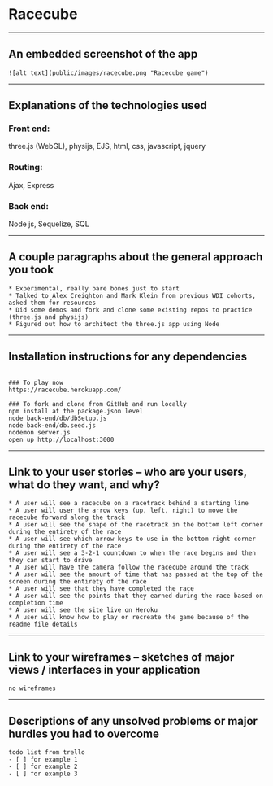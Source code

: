 # Racecube

-----------------------------

## An embedded screenshot of the app
```
![alt text](public/images/racecube.png "Racecube game")
```

-----------------------------
## Explanations of the technologies used

### Front end: 
three.js (WebGL), physijs, EJS, html, css, javascript, jquery 

### Routing: 
Ajax, Express

### Back end: 
Node js, Sequelize, SQL


-----------------------------
## A couple paragraphs about the general approach you took
```
* Experimental, really bare bones just to start
* Talked to Alex Creighton and Mark Klein from previous WDI cohorts, asked them for resources
* Did some demos and fork and clone some existing repos to practice (three.js and physijs)
* Figured out how to architect the three.js app using Node
```

-----------------------------
## Installation instructions for any dependencies
```

### To play now
https://racecube.herokuapp.com/

### To fork and clone from GitHub and run locally
npm install at the package.json level
node back-end/db/dbSetup.js
node back-end/db.seed.js
nodemon server.js
open up http://localhost:3000
```

-----------------------------
## Link to your user stories – who are your users, what do they want, and why?
```
* A user will see a racecube on a racetrack behind a starting line
* A user will user the arrow keys (up, left, right) to move the racecube forward along the track
* A user will see the shape of the racetrack in the bottom left corner during the entirety of the race
* A user will see which arrow keys to use in the bottom right corner during the entirety of the race
* A user will see a 3-2-1 countdown to when the race begins and then they can start to drive
* A user will have the camera follow the racecube around the track
* A user will see the amount of time that has passed at the top of the screen during the entirety of the race
* A user will see that they have completed the race
* A user will see the points that they earned during the race based on completion time
* A user will see the site live on Heroku
* A user will know how to play or recreate the game because of the readme file details
```
-----------------------------
## Link to your wireframes – sketches of major views / interfaces in your application
```
no wireframes
```

-----------------------------
## Descriptions of any unsolved problems or major hurdles you had to overcome
```
todo list from trello
- [ ] for example 1
- [ ] for example 2
- [ ] for example 3

```